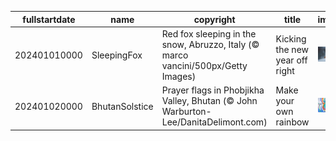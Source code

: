 |fullstartdate|name|copyright|title|image|
|--|--|--|--|--|
202401010000|SleepingFox|Red fox sleeping in the snow, Abruzzo, Italy (© marco vancini/500px/Getty Images)|Kicking the new year off right|![](/en-GB/2024/01/202401010000SleepingFox.jpg)|
202401020000|BhutanSolstice|Prayer flags in Phobjikha Valley, Bhutan (© John Warburton-Lee/DanitaDelimont.com)|Make your own rainbow|![](/en-GB/2024/01/202401020000BhutanSolstice.jpg)|
